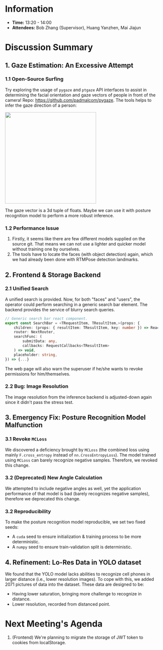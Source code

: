 # Information
- **Time:** 13:20 - 14:00
- **Attendees:** Bob Zhang (Supervisor), Huang Yanzhen, Mai Jiajun
# Discussion Summary

## 1. Gaze Estimation: An Excessive Attempt

### 1.1 Open-Source Surfing
Try exploring the usage of `pygaze` and `ptgaze` API interfaces to assist in determining the facial orientation and gaze vectors of people in front of the camera! Repo: https://github.com/padmalcom/pygaze. The tools helps to infer the gaze direction of a person:

<img src="https://s2.loli.net/2025/04/09/F2HhVc9YOE37rIe.png" width="300px">

The gaze vector is a 3d tuple of floats. Maybe we can use it with posture recognition model to perform a more robust inference.

### 1.2 Performance Issue
1. Firstly, it seems like there are few different models supplied on the source git. That means we can not use a lighter and quicker model without training one by ourselves.
2. The tools have to locate the faces (with object detection) again, which we had already been done with RTMPose detection landmarks.


## 2. Frontend & Storage Backend
### 2.1 Unified Search
A unified search is provided. Now, for both "faces" and "users", the operator could perform searching in a generic search bar element. The backend provides the service of blurry search queries.

```typescript
// Generic search bar react component.
export const SearchBar = <TRequestItem, TResultItem,>(props: {
    children: (props: { resultItem: TResultItem, key: number }) => React.ReactNode,
    router: NextRouter,
    searchFunc: (
        submitData: any,
        callbacks: RequestCallbacks<TResultItem>
    ) => void,
    placeholder: string,
}) => {...}
```

The web page will also warn the superuser if he/she wants to revoke permissions for him/themselves.
### 2.2 Bug: Image Resolution
The image resolution from the inference backend is adjusted-down again since it didn't pass the stress test.

## 3. Emergency Fix: Posture Recognition Model Malfunction
### 3.1 Revoke `MCLoss`
We discovered a deficiency brought by `MCLoss` (the combined loss using mainly `F.cross_entropy` instead of `nn.CrossEntropyLoss`). The model trained using `MCLoss` can barely recognize negative samples. Therefore, we revoked this change.

### 3.2 (Deprecated) New Angle Calculation
We attempted to include negative angles as well, yet the application performance of that model is bad (barely recognizes negative samples), therefore we deprecated this change.

### 3.2 Reproducibility
To make the posture recognition model reproducible, we set two fixed seeds:
- A `cuda` seed to ensure initialization & training process to be more deterministic.
- A `numpy` seed to ensure train-validation split is deterministic.

## 4. Refinement: Lo-Res Data in YOLO dataset
We found that the YOLO model lacks abilities to recognize cell phones in larger distance (i.e., lower resolution images). To cope with this, we added 2071 pictures of data into the dataset. These data are designed to be:
- Having lower saturation, bringing more challenge to recognize in distance.
- Lower resolution, recorded from distanced point.

# Next Meeting's Agenda
1. (Frontend) We're planning to migrate the storage of JWT token to cookies from localStorage.
